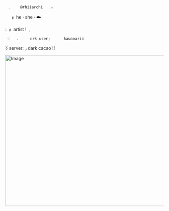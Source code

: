      ﹒    @rhiiarchi  ﹕☆
ㅤ ﹟ he · she · ☁️

: ﹟ artist ! ﹐

     ♡   .     crk user;      kawanarii
ᛝ server: ◞ dark cacao !!

<img width="518" height="482" alt="Image" src="https://github.com/user-attachments/assets/bc32a014-c164-46f7-8f2a-0eab9b0909be" />
